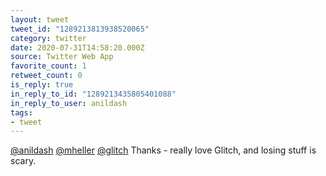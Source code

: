 ```yaml
---
layout: tweet
tweet_id: "1289213813938520065"
category: twitter
date: 2020-07-31T14:58:20.000Z
source: Twitter Web App
favorite_count: 1
retweet_count: 0
is_reply: true
in_reply_to_id: "1289213435805401088"
in_reply_to_user: anildash
tags:
- tweet
---
```


[@anildash](https://twitter.com/@anildash) [@mheller](https://twitter.com/@mheller) [@glitch](https://twitter.com/@glitch) Thanks - really love Glitch, and losing stuff is scary.
